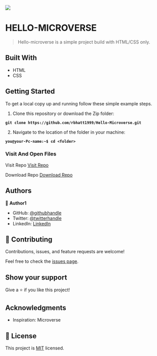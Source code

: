 ![](https://img.shields.io/badge/Microverse-blueviolet)

# HELLO-MICROVERSE

> Hello-microverse is a simple project build with HTML/CSS only.


## Built With

- HTML
- CSS

## Getting Started
To get a local copy up and running follow these simple example steps.

1. Clone this repository or download the Zip folder:

**``git clone https://github.com/rbhatt1999/Hello-Microverse.git``**

2. Navigate to the location of the folder in your machine:

**``you@your-Pc-name:~$ cd <folder>``**

### Visit And Open Files
Visit Repo
[Visit Repo](https://github.com/rbhatt1999/Hello-Microverse)

Download Repo
[Download Repo](https://github.com/rbhatt1999/Hello-Microverse/archive/refs/heads/master.zip)


## Authors

👤 **Author1**

- GitHub: [@githubhandle](https://github.com/rbhatt199924)
- Twitter: [@twitterhandle](https://twitter.com/rohitbh02837778)
- LinkedIn: [LinkedIn](https://www.linkedin.com/in/rohit-bhatt-747166193/)

## 🤝 Contributing

Contributions, issues, and feature requests are welcome!

Feel free to check the [issues page](https://github.com/rbhatt1999/Hello-Microverse/issues).

## Show your support

Give a ⭐️ if you like this project!

## Acknowledgments

- Inspiration: Microverse

## 📝 License

This project is [MIT](./LICENSE) licensed.